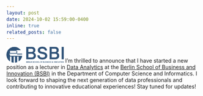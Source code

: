 ```yaml
---
layout: post
date: 2024-10-02 15:59:00-0400
inline: true
related_posts: false
---
```


<img src="assets/img/1689594717_initials-blue.jpg" alt="Alt text" width="150" /> I’m thrilled to announce that I have started a new position as a lecturer in [Data Analytics](https://www.berlinsbi.com/programmes/postgraduate/msc-data-analytics) at the [Berlin School of Business and Innovation (BSBI)](https://www.berlinsbi.com) in the Department of Computer Science and Informatics. I look forward to shaping the next generation of data professionals and contributing to innovative educational experiences! Stay tuned for updates!

